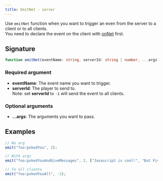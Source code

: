 ```yaml
---
title: EmitNet - server
---
```


Use `emitNet` function when you want to trigger an even from the server to a client or to all clients.\
You need to declare the event on the client with [onNet](/scripting-reference/runtimes/javascript/functions/onNet-client) first.

## Signature

```ts
function emitNet(eventName: string, serverId: string | number, ...args?: any ) => void
```

### Required argument

- **eventName**: The event name you want to trigger.
- **serverId**: The player to send to.\
Note: set **serverId** to `-1` will send the event to all clients.

### Optional arguments

- **...args**: The arguments you want to pass.

## Examples

```ts
// No arg
emit("foo:pokedYou", 2);

// With args
emit("foo:pokedYouAndGiveMessages", 2, ["Javascript is cool!", "But FiveM is better!"]);

// To all clients
emit("foo:pokedYouAll", -1);
```

